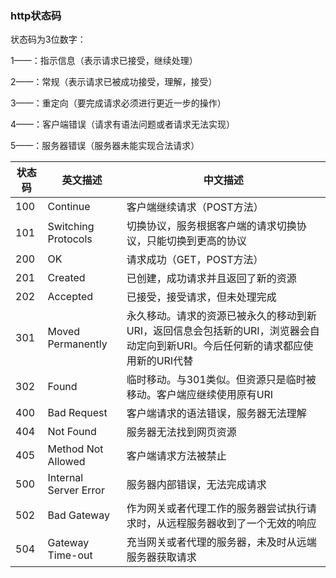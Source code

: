 ### http状态码

状态码为3位数字：

1——：指示信息（表示请求已接受，继续处理）

2——：常规（表示请求已被成功接受，理解，接受）

3——：重定向（要完成请求必须进行更近一步的操作）

4——：客户端错误（请求有语法问题或者请求无法实现）

5——：服务器错误（服务器未能实现合法请求）

| 状态码 | 英文描述              | 中文描述                                                     |
| ------ | --------------------- | ------------------------------------------------------------ |
| 100    | Continue              | 客户端继续请求（POST方法）                                   |
| 101    | Switching Protocols   | 切换协议，服务根据客户端的请求切换协议，只能切换到更高的协议 |
| 200    | OK                    | 请求成功（GET，POST方法）                                    |
| 201    | Created               | 已创建，成功请求并且返回了新的资源                           |
| 202    | Accepted              | 已接受，接受请求，但未处理完成                               |
| 301    | Moved Permanently     | 永久移动。请求的资源已被永久的移动到新URI，返回信息会包括新的URI，浏览器会自动定向到新URI。今后任何新的请求都应使用新的URI代替 |
| 302    | Found                 | 临时移动。与301类似。但资源只是临时被移动。客户端应继续使用原有URI |
| 400    | Bad Request           | 客户端请求的语法错误，服务器无法理解                         |
| 404    | Not Found             | 服务器无法找到网页资源                                       |
| 405    | Method Not Allowed    | 客户端请求方法被禁止                                         |
| 500    | Internal Server Error | 服务器内部错误，无法完成请求                                 |
| 502    | Bad Gateway           | 作为网关或者代理工作的服务器尝试执行请求时，从远程服务器收到了一个无效的响应 |
| 504    | Gateway Time-out      | 充当网关或者代理的服务器，未及时从远端服务器获取请求         |

